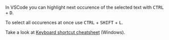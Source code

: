 In VSCode you can highlight next occurence of the selected text with <kbd>CTRL</kbd> + <kbd>D</kbd>.

To select all occurences at once use <kbd>CTRL</kbd> + <kbd>SHIFT</kbd> + <kbd>L</kbd>.

Take a look at [Keyboard shortcut cheatsheet](https://code.visualstudio.com/shortcuts/keyboard-shortcuts-windows.pdf) (Windows).
